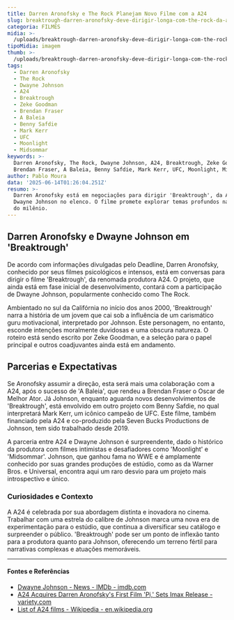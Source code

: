 ```yaml
---
title: Darren Aronofsky e The Rock Planejam Novo Filme com a A24
slug: breaktrough-darren-aronofsky-deve-dirigir-longa-com-the-rock-da-a24
categoria: FILMES
midia: >-
  /uploads/breaktrough-darren-aronofsky-deve-dirigir-longa-com-the-rock-da-a24-thumb.png
tipoMidia: imagem
thumb: >-
  /uploads/breaktrough-darren-aronofsky-deve-dirigir-longa-com-the-rock-da-a24-thumb.png
tags:
  - Darren Aronofsky
  - The Rock
  - Dwayne Johnson
  - A24
  - Breaktrough
  - Zeke Goodman
  - Brendan Fraser
  - A Baleia
  - Benny Safdie
  - Mark Kerr
  - UFC
  - Moonlight
  - Midsommar
keywords: >-
  Darren Aronofsky, The Rock, Dwayne Johnson, A24, Breaktrough, Zeke Goodman,
  Brendan Fraser, A Baleia, Benny Safdie, Mark Kerr, UFC, Moonlight, Midsommar
author: Pablo Moura
data: '2025-06-14T01:26:04.251Z'
resumo: >-
  Darren Aronofsky está em negociações para dirigir 'Breaktrough', da A24, com
  Dwayne Johnson no elenco. O filme promete explorar temas profundos na virada
  do milênio.
---
```


## Darren Aronofsky e Dwayne Johnson em 'Breaktrough'

De acordo com informações divulgadas pelo Deadline, Darren Aronofsky, conhecido por seus filmes psicológicos e intensos, está em conversas para dirigir o filme 'Breaktrough', da renomada produtora A24. O projeto, que ainda está em fase inicial de desenvolvimento, contará com a participação de Dwayne Johnson, popularmente conhecido como The Rock.

Ambientado no sul da Califórnia no início dos anos 2000, 'Breaktrough' narra a história de um jovem que cai sob a influência de um carismático guru motivacional, interpretado por Johnson. Este personagem, no entanto, esconde intenções moralmente duvidosas e uma obscura natureza. O roteiro está sendo escrito por Zeke Goodman, e a seleção para o papel principal e outros coadjuvantes ainda está em andamento.

## Parcerias e Expectativas

Se Aronofsky assumir a direção, esta será mais uma colaboração com a A24, após o sucesso de 'A Baleia', que rendeu a Brendan Fraser o Oscar de Melhor Ator. Já Johnson, enquanto aguarda novos desenvolvimentos de 'Breaktrough', está envolvido em outro projeto com Benny Safdie, no qual interpretará Mark Kerr, um icônico campeão de UFC. Este filme, também financiado pela A24 e co-produzido pela Seven Bucks Productions de Johnson, tem sido trabalhado desde 2019.

A parceria entre A24 e Dwayne Johnson é surpreendente, dado o histórico da produtora com filmes intimistas e desafiadores como 'Moonlight' e 'Midsommar'. Johnson, que ganhou fama no WWE e é amplamente conhecido por suas grandes produções de estúdio, como as da Warner Bros. e Universal, encontra aqui um raro desvio para um projeto mais introspectivo e único.

### Curiosidades e Contexto

A A24 é celebrada por sua abordagem distinta e inovadora no cinema. Trabalhar com uma estrela do calibre de Johnson marca uma nova era de experimentação para o estúdio, que continua a diversificar seu catálogo e surpreender o público. 'Breaktrough' pode ser um ponto de inflexão tanto para a produtora quanto para Johnson, oferecendo um terreno fértil para narrativas complexas e atuações memoráveis.

---

#### Fontes e Referências

- [Dwayne Johnson - News - IMDb - imdb.com](https://www.imdb.com/name/nm0425005/news/)
- [A24 Acquires Darren Aronofsky's First Film 'Pi,' Sets Imax Release - variety.com](https://variety.com/2023/film/news/a24-darren-aronofsky-pi-imax-release-1235539577/)
- [List of A24 films - Wikipedia - en.wikipedia.org](https://en.wikipedia.org/wiki/List_of_A24_films)
